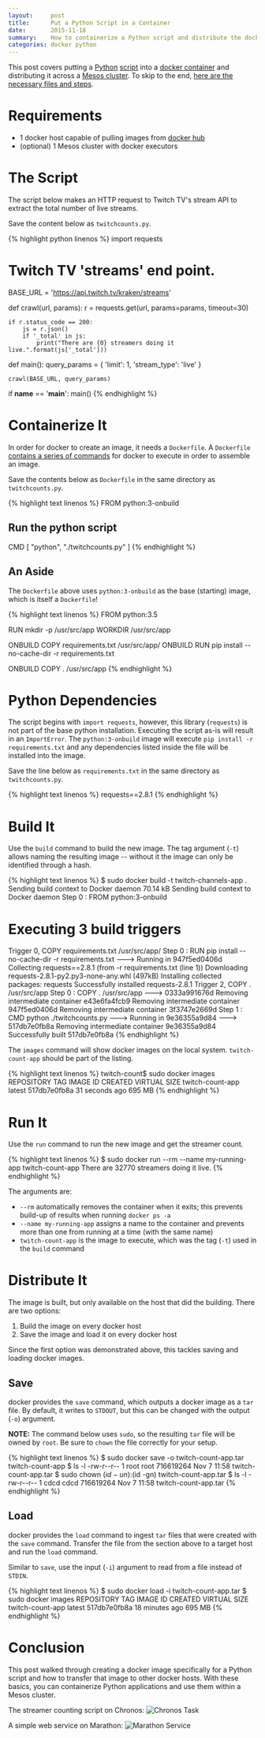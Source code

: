 ```yaml
---
layout:     post
title:      Put a Python Script in a Container
date:       2015-11-18
summary:    How to containerize a Python script and distribute the docker image.
categories: docker python
---
```

This post covers putting a [Python](https://www.python.org/) [script](https://github.com/thecdcd/twitch-count) into a [docker container](https://hub.docker.com/) and distributing it across a [Mesos cluster](http://mesos.apache.org/). To skip to the end, [here are the necessary files and steps](https://github.com/thecdcd/twitch-count-docker).

<!-- more -->

# Requirements
* 1 docker host capable of pulling images from [docker hub](https://hub.docker.com/)
* (optional) 1 Mesos cluster with docker executors

# The Script
The script below makes an HTTP request to Twitch TV's stream API to extract the total number of live streams.

Save the content below as `twitchcounts.py`.

{% highlight python linenos %}
import requests

# Twitch TV 'streams' end point.
BASE_URL = 'https://api.twitch.tv/kraken/streams'

def crawl(url, params):
    r = requests.get(url, params=params, timeout=30)

    if r.status_code == 200:
        js = r.json()
        if '_total' in js:
            print("There are {0} streamers doing it live.".format(js['_total']))


def main():
    query_params = {
        'limit': 1,
        'stream_type': 'live'
    }

    crawl(BASE_URL, query_params)


if __name__ == '__main__':
    main()
{% endhighlight %}

# Containerize It
In order for docker to create an image, it needs a `Dockerfile`. A `Dockerfile` [contains a series of commands](http://docs.docker.com/engine/reference/builder/) for docker to execute in order to assemble an image.

Save the contents below as `Dockerfile` in the same directory as `twitchcounts.py`.

{% highlight text linenos %}
FROM python:3-onbuild

## Run the python script
CMD [ "python", "./twitchcounts.py" ]
{% endhighlight %}

## An Aside
The `Dockerfile` above uses `python:3-onbuild` as the base (starting) image, which is itself a `Dockerfile`!

{% highlight text linenos %}
FROM python:3.5

RUN mkdir -p /usr/src/app
WORKDIR /usr/src/app

ONBUILD COPY requirements.txt /usr/src/app/
ONBUILD RUN pip install --no-cache-dir -r requirements.txt

ONBUILD COPY . /usr/src/app
{% endhighlight %}

# Python Dependencies
The script begins with `import requests`, however, this library (`requests`) is not part of the base python installation. Executing the script as-is will result in an `ImportError`. The `python:3-onbuild` image will execute `pip install -r requirements.txt` and any dependencies listed inside the file will be installed into the  image.

Save the line below as `requirements.txt` in the same directory as `twitchcounts.py`.

{% highlight text linenos %}
requests==2.8.1
{% endhighlight %}

# Build It
Use the `build` command to build the new image. The tag argument (`-t`) allows naming the resulting image -- without it the image can only be identified through a hash.

{% highlight text linenos %}
$ sudo docker build -t twitch-channels-app .
Sending build context to Docker daemon 70.14 kB
Sending build context to Docker daemon
Step 0 : FROM python:3-onbuild
# Executing 3 build triggers
Trigger 0, COPY requirements.txt /usr/src/app/
Step 0 : RUN pip install --no-cache-dir -r requirements.txt
 ---> Running in 947f5ed0406d
Collecting requests==2.8.1 (from -r requirements.txt (line 1))
  Downloading requests-2.8.1-py2.py3-none-any.whl (497kB)
Installing collected packages: requests
Successfully installed requests-2.8.1
Trigger 2, COPY . /usr/src/app
Step 0 : COPY . /usr/src/app
 ---> 0333a991676d
Removing intermediate container e43e6fa4fcb9
Removing intermediate container 947f5ed0406d
Removing intermediate container 3f3747e2669d
Step 1 : CMD python ./twitchcounts.py
 ---> Running in 9e36355a9d84
 ---> 517db7e0fb8a
Removing intermediate container 9e36355a9d84
Successfully built 517db7e0fb8a
{% endhighlight %}

The `images` command will show docker images on the local system. `twitch-count-app` should be part of the listing.

{% highlight text linenos %}
twitch-count$ sudo docker images
REPOSITORY            TAG                 IMAGE ID            CREATED             VIRTUAL SIZE
twitch-count-app      latest              517db7e0fb8a        31 seconds ago      695 MB
{% endhighlight %}

# Run It
Use the `run` command to run the new image and get the streamer count.

{% highlight text linenos %}
$ sudo docker run --rm --name my-running-app twitch-count-app
There are 32770 streamers doing it live.
{% endhighlight %}

The arguments are:

* `--rm` automatically removes the container when it exits; this prevents build-up of results when running `docker ps -a`
* `--name my-running-app` assigns a name to the container and prevents more than one from running at a time (with the same name)
* `twitch-count-app` is the image to execute, which was the tag (`-t`) used in the `build` command

# Distribute It
The image is built, but only available on the host that did the building. There are two options:

1. Build the image on every docker host
1. Save the image and load it on every docker host

Since the first option was demonstrated above, this tackles saving and loading docker images.

## Save
docker provides the `save` command, which outputs a docker image as a `tar` file. By default, it writes to `STDOUT`, but this can be changed with the output (`-o`) argument.

**NOTE:** The command below uses `sudo`, so the resulting `tar` file will be owned by `root`. Be sure to `chown` the file correctly for your setup.

{% highlight text linenos %}
$ sudo docker save -o twitch-count-app.tar twitch-count-app
$ ls -l
-rw-r--r-- 1 root root 716619264 Nov  7 11:58 twitch-count-app.tar
$ sudo chown $(id -un):$(id -gn) twitch-count-app.tar
$ ls -l
-rw-r--r-- 1 cdcd cdcd 716619264 Nov  7 11:58 twitch-count-app.tar
{% endhighlight %}

## Load
docker provides the `load` command to ingest `tar` files that were created with the `save` command. Transfer the file from the section above to a target host and run the `load` command.

Similar to `save`, use the input (`-i`) argument to read from a file instead of `STDIN`.

{% highlight text linenos %}
$ sudo docker load -i twitch-count-app.tar
$ sudo docker images
REPOSITORY          TAG                 IMAGE ID            CREATED             VIRTUAL SIZE
twitch-count-app    latest              517db7e0fb8a        18 minutes ago      695 MB
{% endhighlight %}

# Conclusion
This post walked through creating a docker image specifically for a Python script and how to transfer that image to other docker hosts. With these basics, you can containerize Python applications and use them within a Mesos cluster.

The streamer counting script on Chronos:
![Chronos Task](/images/containerize-python-chronos.png)

A simple web service on Marathon:
![Marathon Service](/images/containerize-python-marathon.png)
